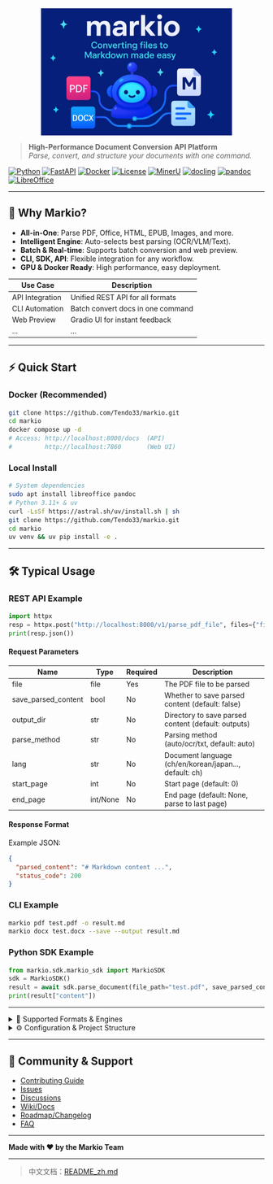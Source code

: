 <img src="assets/image.png" alt="Markio Logo"  height="250" style="display:block;margin:auto;">

> **High-Performance Document Conversion API Platform**  
> *Parse, convert, and structure your documents with one command.*

[![Python](https://img.shields.io/badge/Python-3.11+-blue.svg)](https://python.org)
[![FastAPI](https://img.shields.io/badge/FastAPI-0.100+-green.svg)](https://fastapi.tiangolo.com)
[![Docker](https://img.shields.io/badge/Docker-Ready-blue.svg)](https://docker.com)
[![License](https://img.shields.io/badge/License-MIT-yellow.svg)](LICENSE)
[![MinerU](https://img.shields.io/badge/Based%20on-MinerU-orange.svg)](https://github.com/opendatalab/MinerU)
[![docling](https://img.shields.io/badge/Based%20on-docling-purple.svg)](https://github.com/docling-project/docling)
[![pandoc](https://img.shields.io/badge/Based%20on-pandoc-green.svg)](https://pandoc.org)
[![LibreOffice](https://img.shields.io/badge/Based%20on-LibreOffice-blue.svg)](https://www.libreoffice.org)

---

## 🚀 Why Markio?
- **All-in-One**: Parse PDF, Office, HTML, EPUB, Images, and more.
- **Intelligent Engine**: Auto-selects best parsing (OCR/VLM/Text).
- **Batch & Real-time**: Supports batch conversion and web preview.
- **CLI, SDK, API**: Flexible integration for any workflow.
- **GPU & Docker Ready**: High performance, easy deployment.

| Use Case         | Description                        |
|------------------|------------------------------------|
| API Integration  | Unified REST API for all formats   |
| CLI Automation   | Batch convert docs in one command  |
| Web Preview      | Gradio UI for instant feedback     |
| ...              | ...                                |

---

## ⚡ Quick Start

### Docker (Recommended)
```bash
git clone https://github.com/Tendo33/markio.git
cd markio
docker compose up -d
# Access: http://localhost:8000/docs  (API)
#         http://localhost:7860       (Web UI)
```

### Local Install
```bash
# System dependencies
sudo apt install libreoffice pandoc
# Python 3.11+ & uv
curl -LsSf https://astral.sh/uv/install.sh | sh
git clone https://github.com/Tendo33/markio.git
cd markio
uv venv && uv pip install -e .
```

---

## 🛠️ Typical Usage

### REST API Example
```python
import httpx
resp = httpx.post("http://localhost:8000/v1/parse_pdf_file", files={"file": open("test.pdf", "rb")})
print(resp.json())
```

#### Request Parameters
| Name                | Type         | Required | Description                                      |
|---------------------|--------------|----------|--------------------------------------------------|
| file                | file         | Yes      | The PDF file to be parsed                        |
| save_parsed_content | bool         | No       | Whether to save parsed content (default: false)  |
| output_dir          | str          | No       | Directory to save parsed content (default: outputs) |
| parse_method        | str          | No       | Parsing method (auto/ocr/txt, default: auto)     |
| lang                | str          | No       | Document language (ch/en/korean/japan..., default: ch) |
| start_page          | int          | No       | Start page (default: 0)                          |
| end_page            | int/None     | No       | End page (default: None, parse to last page)     |

#### Response Format
Example JSON:
```json
{
  "parsed_content": "# Markdown content ...",
  "status_code": 200
}
```

### CLI Example
```bash
markio pdf test.pdf -o result.md
markio docx test.docx --save --output result.md
```

### Python SDK Example
```python
from markio.sdk.markio_sdk import MarkioSDK
sdk = MarkioSDK()
result = await sdk.parse_document(file_path="test.pdf", save_parsed_content=True)
print(result["content"])
```

---

<details>
<summary>📄 Supported Formats & Engines</summary>

| Format   | Engine(s)         | Features                |
|----------|-------------------|-------------------------|
| PDF      | MinerU, VLM, OCR  | Layout, OCR, Table, ... |
| DOCX     | docling           | ...                     |
| PPTX     | docling           | ...                     |
| DOC      | LibreOffice+docling | ...                   |
| PPT      | LibreOffice+docling | ...                   |
| XLSX     | docling           | ...                     |
| HTML     | docling           | ...                     |
| URL      | jina              | ...                     |
| EPUB     | pandoc            | ...                     |
| Images   | MinerU            | OCR                     |

</details>

<details>
<summary>⚙️ Configuration & Project Structure</summary>

### Configuration Guide

| Parameter           | Default   | Description                                 |
|---------------------|-----------|---------------------------------------------|
| `log_level`         | INFO      | Log level (DEBUG/INFO/WARNING/ERROR)        |
| `log_dir`           | logs      | Log output directory                        |
| `output_dir`        | outputs   | Output directory for parsed content         |
| `pdf_parse_engine`  | pipeline  | PDF parsing engine (pipeline/vlm-sglang)    |
| `enable_mcp`        | false     | Enable MCP server integration               |

### Project Structure

```
markio/
├── markio/           # Main package
│   ├── main.py       # FastAPI application entry point
│   ├── routers/      # API route definitions
│   ├── parsers/      # Document parsing modules
│   ├── schemas/      # Data models and validation
│   ├── utils/        # Utility functions
│   ├── web/          # Web interface (Gradio)
│   ├── sdk/          # Python SDK
│   └── mcps/         # MCP server integration
├── docs/             # Documentation
├── scripts/          # Utility scripts
├── tests/            # Test files
├── Dockerfile        # Docker configuration
├── compose.yaml      # Docker Compose configuration
├── pyproject.toml    # Project configuration
```

### Environment Variables

| Variable             | Default   | Description                |
|----------------------|-----------|----------------------------|
| `LOG_LEVEL`          | INFO      | Log level                  |
| `LOG_DIR`            | logs      | Log directory              |
| `OUTPUT_DIR`         | outputs   | Output directory           |
| `PDF_PARSE_ENGINE`   | pipeline  | PDF parsing engine         |
| `ENABLE_MCP`         | false     | Enable MCP integration     |
| `HOST`               | 0.0.0.0   | Server listen address      |
| `PORT`               | 8000      | Server port                |

</details>

---

## 🤝 Community & Support

- [Contributing Guide](CONTRIBUTING.md)
- [Issues](https://github.com/Tendo33/markio/issues)
- [Discussions](https://github.com/Tendo33/markio/discussions)
- [Wiki/Docs](https://github.com/Tendo33/markio/wiki)
- [Roadmap/Changelog](#)
- [FAQ](#)

---

**Made with ❤️ by the Markio Team**

---

> 中文文档：[README_zh.md](README_zh.md)
